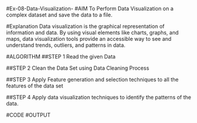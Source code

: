 #Ex-08-Data-Visualization-
#AIM
To Perform Data Visualization on a complex dataset and save the data to a file.

#Explanation
Data visualization is the graphical representation of information and data. By using visual elements like charts, graphs, and maps, data visualization tools provide an accessible way to see and understand trends, outliers, and patterns in data.

#ALGORITHM
##STEP 1
Read the given Data

##STEP 2
Clean the Data Set using Data Cleaning Process

##STEP 3
Apply Feature generation and selection techniques to all the features of the data set

##STEP 4
Apply data visualization techniques to identify the patterns of the data.

#CODE
#OUTPUT

